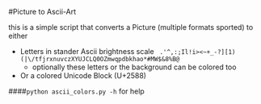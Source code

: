 #Picture to Ascii-Art

this is a simple script that converts a Picture (multiple formats sported) to either

- Letters in stander Ascii brightness scale ` .'^,:;Il!i><~+_-?][1)(|\/tfjrxnuvczXYUJCLQ0OZmwqpdbkhao*#MW$&8%B@`
  - optionally these letters or the background can be colored too
- Or a colored Unicode Block (U+2588)

####`python ascii_colors.py -h` for help
